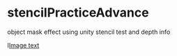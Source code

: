 # stencilPracticeAdvance
object mask effect using unity stencil test and depth info

I[Image text](https://github.com/neoliangGame/stencilPracticeAdvance/blob/master/stencil2.gif)
